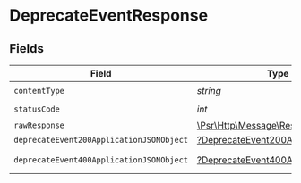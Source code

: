 # DeprecateEventResponse


## Fields

| Field                                                                                                        | Type                                                                                                         | Required                                                                                                     | Description                                                                                                  |
| ------------------------------------------------------------------------------------------------------------ | ------------------------------------------------------------------------------------------------------------ | ------------------------------------------------------------------------------------------------------------ | ------------------------------------------------------------------------------------------------------------ |
| `contentType`                                                                                                | *string*                                                                                                     | :heavy_check_mark:                                                                                           | N/A                                                                                                          |
| `statusCode`                                                                                                 | *int*                                                                                                        | :heavy_check_mark:                                                                                           | N/A                                                                                                          |
| `rawResponse`                                                                                                | [\Psr\Http\Message\ResponseInterface](https://www.php-fig.org/psr/psr-7/#33-psrhttpmessageresponseinterface) | :heavy_minus_sign:                                                                                           | N/A                                                                                                          |
| `deprecateEvent200ApplicationJSONObject`                                                                     | [?DeprecateEvent200ApplicationJSON](../../models/operations/DeprecateEvent200ApplicationJSON.md)             | :heavy_minus_sign:                                                                                           | OK                                                                                                           |
| `deprecateEvent400ApplicationJSONObject`                                                                     | [?DeprecateEvent400ApplicationJSON](../../models/operations/DeprecateEvent400ApplicationJSON.md)             | :heavy_minus_sign:                                                                                           | Bad Request                                                                                                  |